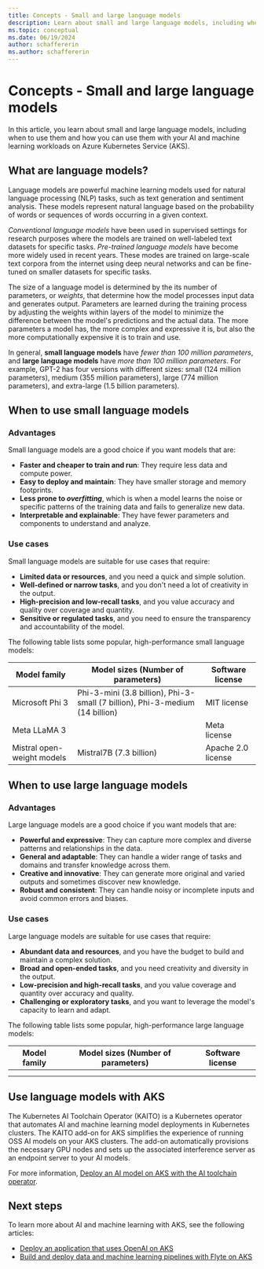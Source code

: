 ```yaml
---
title: Concepts - Small and large language models
description: Learn about small and large language models, including when and how you can use them with your AI and machine learning workloads on Azure Kubernetes Service (AKS).
ms.topic: conceptual
ms.date: 06/19/2024
author: schaffererin
ms.author: schaffererin
---
```


# Concepts - Small and large language models

In this article, you learn about small and large language models, including when to use them and how you can use them with your AI and machine learning workloads on Azure Kubernetes Service (AKS).

## What are language models?

Language models are powerful machine learning models used for natural language processing (NLP) tasks, such as text generation and sentiment analysis. These models represent natural language based on the probability of words or sequences of words occurring in a given context.

*Conventional language models* have been used in supervised settings for research purposes where the models are trained on well-labeled text datasets for specific tasks. *Pre-trained language models* have become more widely used in recent years. These modes are trained on large-scale text corpora from the internet using deep neural networks and can be fine-tuned on smaller datasets for specific tasks.

The size of a language model is determined by the its number of parameters, or *weights*, that determine how the model processes input data and generates output. Parameters are learned during the training process by adjusting the weights within layers of the model to minimize the difference between the model's predictions and the actual data. The more parameters a model has, the more complex and expressive it is, but also the more computationally expensive it is to train and use.

In general, **small language models** have *fewer than 100 million parameters*, and **large language models** have *more than 100 million parameters*. For example, GPT-2 has four versions with different sizes: small (124 million parameters), medium (355 million parameters), large (774 million parameters), and extra-large (1.5 billion parameters).

## When to use small language models

### Advantages

Small language models are a good choice if you want models that are:

* **Faster and cheaper to train and run**: They require less data and compute power.
* **Easy to deploy and maintain**: They have smaller storage and memory footprints.
* **Less prone to *overfitting***, which is when a model learns the noise or specific patterns of the training data and fails to generalize new data.
* **Interpretable and explainable**: They have fewer parameters and components to understand and analyze.

### Use cases

Small language models are suitable for use cases that require:

* **Limited data or resources**, and you need a quick and simple solution.
* **Well-defined or narrow tasks**, and you don't need a lot of creativity in the output.
* **High-precision and low-recall tasks**, and you value accuracy and quality over coverage and quantity.
* **Sensitive or regulated tasks**, and you need to ensure the transparency and accountability of the model.

The following table lists some popular, high-performance small language models:

| Model family | Model sizes (Number of parameters) | Software license |
|--------------|------------------------------------|------------------|
| Microsoft Phi 3 | Phi-3-mini (3.8 billion), Phi-3-small (7 billion), Phi-3-medium (14 billion) | MIT license |
| Meta LLaMA 3 | | Meta license |
| Mistral open-weight models | Mistral7B (7.3 billion) | Apache 2.0 license |

## When to use large language models

### Advantages

Large language models are a good choice if you want models that are:

* **Powerful and expressive**: They can capture more complex and diverse patterns and relationships in the data.
* **General and adaptable**: They can handle a wider range of tasks and domains and transfer knowledge across them.
* **Creative and innovative**: They can generate more original and varied outputs and sometimes discover new knowledge.
* **Robust and consistent**: They can handle noisy or incomplete inputs and avoid common errors and biases.

### Use cases

Large language models are suitable for use cases that require:

* **Abundant data and resources**, and you have the budget to build and maintain a complex solution.
* **Broad and open-ended tasks**, and you need creativity and diversity in the output.
* **Low-precision and high-recall tasks**, and you value coverage and quantity over accuracy and quality.
* **Challenging or exploratory tasks**, and you want to leverage the model's capacity to learn and adapt.

The following table lists some popular, high-performance large language models:

| Model family | Model sizes (Number of parameters) | Software license |
|--------------|------------------------------------|------------------|
| | | |
| | | |

## Use language models with AKS

The Kubernetes AI Toolchain Operator (KAITO) is a Kubernetes operator that automates AI and machine learning model deployments in Kubernetes clusters. The KAITO add-on for AKS simplifies the experience of running OSS AI models on your AKS clusters. The add-on automatically provisions the necessary GPU nodes and sets up the associated interference server as an endpoint server to your AI models.

For more information, [Deploy an AI model on AKS with the AI toolchain operator][ai-toolchain-operator].

## Next steps

To learn more about AI and machine learning with AKS, see the following articles:

* [Deploy an application that uses OpenAI on AKS][openai-aks]
* [Build and deploy data and machine learning pipelines with Flyte on AKS][flyte-aks]

<!-- LINKS -->
[ai-toolchain-operator]: ./ai-toolchain-operator.md
[openai-aks]: ./open-ai-quickstart.md
[flyte-aks]: ./use-flyte.md
